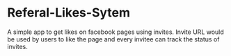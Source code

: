Referal-Likes-Sytem
===================

A simple app to get likes on facebook pages using invites. Invite URL would be used by users to like the page and every invitee can track the status of invites.
